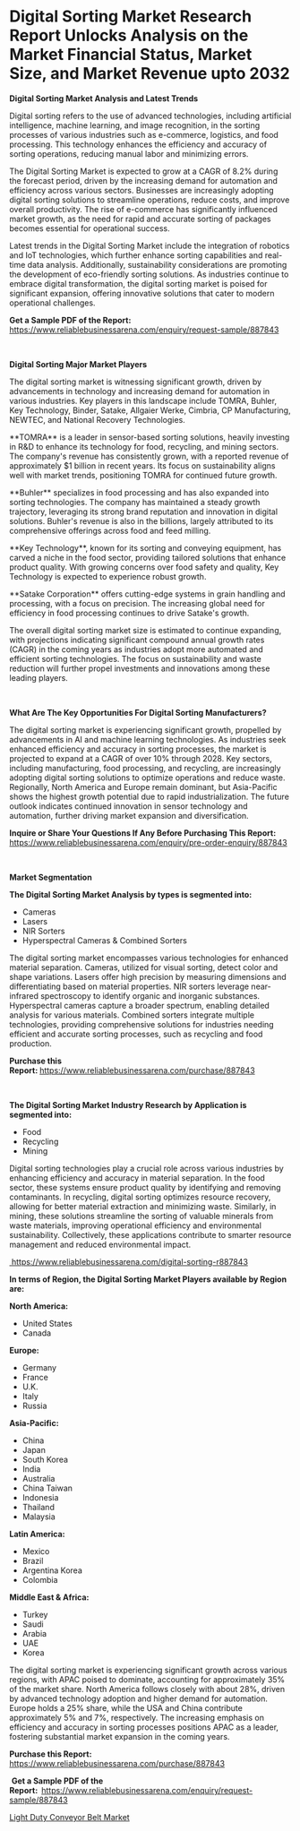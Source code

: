 <p><h1>Digital Sorting Market Research Report Unlocks Analysis on the Market Financial Status, Market Size, and Market Revenue upto 2032</h1></p><p><strong>Digital Sorting Market Analysis and Latest Trends</strong></p>
<p><p>Digital sorting refers to the use of advanced technologies, including artificial intelligence, machine learning, and image recognition, in the sorting processes of various industries such as e-commerce, logistics, and food processing. This technology enhances the efficiency and accuracy of sorting operations, reducing manual labor and minimizing errors.</p><p>The Digital Sorting Market is expected to grow at a CAGR of 8.2% during the forecast period, driven by the increasing demand for automation and efficiency across various sectors. Businesses are increasingly adopting digital sorting solutions to streamline operations, reduce costs, and improve overall productivity. The rise of e-commerce has significantly influenced market growth, as the need for rapid and accurate sorting of packages becomes essential for operational success.</p><p>Latest trends in the Digital Sorting Market include the integration of robotics and IoT technologies, which further enhance sorting capabilities and real-time data analysis. Additionally, sustainability considerations are promoting the development of eco-friendly sorting solutions. As industries continue to embrace digital transformation, the digital sorting market is poised for significant expansion, offering innovative solutions that cater to modern operational challenges.</p></p>
<p><strong>Get a Sample PDF of the Report:&nbsp;</strong> <a href="https://www.reliablebusinessarena.com/enquiry/request-sample/887843?utm_campaign=2180&utm_medium=2&utm_source=Github&utm_content=ia&utm_term=17022025&utm_id=digital-sorting">https://www.reliablebusinessarena.com/enquiry/request-sample/887843</a></p>
<p>&nbsp;</p>
<p><strong>Digital Sorting Major Market Players</strong></p>
<p><p>The digital sorting market is witnessing significant growth, driven by advancements in technology and increasing demand for automation in various industries. Key players in this landscape include TOMRA, Buhler, Key Technology, Binder, Satake, Allgaier Werke, Cimbria, CP Manufacturing, NEWTEC, and National Recovery Technologies.</p><p>**TOMRA** is a leader in sensor-based sorting solutions, heavily investing in R&D to enhance its technology for food, recycling, and mining sectors. The company's revenue has consistently grown, with a reported revenue of approximately $1 billion in recent years. Its focus on sustainability aligns well with market trends, positioning TOMRA for continued future growth.</p><p>**Buhler** specializes in food processing and has also expanded into sorting technologies. The company has maintained a steady growth trajectory, leveraging its strong brand reputation and innovation in digital solutions. Buhler's revenue is also in the billions, largely attributed to its comprehensive offerings across food and feed milling.</p><p>**Key Technology**, known for its sorting and conveying equipment, has carved a niche in the food sector, providing tailored solutions that enhance product quality. With growing concerns over food safety and quality, Key Technology is expected to experience robust growth.</p><p>**Satake Corporation** offers cutting-edge systems in grain handling and processing, with a focus on precision. The increasing global need for efficiency in food processing continues to drive Satake's growth.</p><p>The overall digital sorting market size is estimated to continue expanding, with projections indicating significant compound annual growth rates (CAGR) in the coming years as industries adopt more automated and efficient sorting technologies. The focus on sustainability and waste reduction will further propel investments and innovations among these leading players.</p></p>
<p>&nbsp;</p>
<p><strong>What Are The Key Opportunities For Digital Sorting Manufacturers?</strong></p>
<p><p>The digital sorting market is experiencing significant growth, propelled by advancements in AI and machine learning technologies. As industries seek enhanced efficiency and accuracy in sorting processes, the market is projected to expand at a CAGR of over 10% through 2028. Key sectors, including manufacturing, food processing, and recycling, are increasingly adopting digital sorting solutions to optimize operations and reduce waste. Regionally, North America and Europe remain dominant, but Asia-Pacific shows the highest growth potential due to rapid industrialization. The future outlook indicates continued innovation in sensor technology and automation, further driving market expansion and diversification.</p></p>
<p><strong>Inquire or Share Your Questions If Any Before Purchasing This Report:</strong> <a href="https://www.reliablebusinessarena.com/enquiry/pre-order-enquiry/887843?utm_campaign=2180&utm_medium=2&utm_source=Github&utm_content=ia&utm_term=17022025&utm_id=digital-sorting">https://www.reliablebusinessarena.com/enquiry/pre-order-enquiry/887843</a></p>
<p>&nbsp;</p>
<p><strong>Market Segmentation</strong></p>
<p><strong>The Digital Sorting Market Analysis by types is segmented into:</strong></p>
<p><ul><li>Cameras</li><li>Lasers</li><li>NIR Sorters</li><li>Hyperspectral Cameras & Combined Sorters</li></ul></p>
<p><p>The digital sorting market encompasses various technologies for enhanced material separation. Cameras, utilized for visual sorting, detect color and shape variations. Lasers offer high precision by measuring dimensions and differentiating based on material properties. NIR sorters leverage near-infrared spectroscopy to identify organic and inorganic substances. Hyperspectral cameras capture a broader spectrum, enabling detailed analysis for various materials. Combined sorters integrate multiple technologies, providing comprehensive solutions for industries needing efficient and accurate sorting processes, such as recycling and food production.</p></p>
<p><strong>Purchase this Report:&nbsp;</strong><a href="https://www.reliablebusinessarena.com/purchase/887843?utm_campaign=2180&utm_medium=2&utm_source=Github&utm_content=ia&utm_term=17022025&utm_id=digital-sorting">https://www.reliablebusinessarena.com/purchase/887843</a></p>
<p>&nbsp;</p>
<p><strong>The Digital Sorting Market Industry Research by Application is segmented into:</strong></p>
<p><ul><li>Food</li><li>Recycling</li><li>Mining</li></ul></p>
<p><p>Digital sorting technologies play a crucial role across various industries by enhancing efficiency and accuracy in material separation. In the food sector, these systems ensure product quality by identifying and removing contaminants. In recycling, digital sorting optimizes resource recovery, allowing for better material extraction and minimizing waste. Similarly, in mining, these solutions streamline the sorting of valuable minerals from waste materials, improving operational efficiency and environmental sustainability. Collectively, these applications contribute to smarter resource management and reduced environmental impact.</p></p>
<p><a href="https://www.reliablebusinessarena.com/digital-sorting-r887843?utm_campaign=2180&utm_medium=2&utm_source=Github&utm_content=ia&utm_term=17022025&utm_id=digital-sorting">&nbsp;https://www.reliablebusinessarena.com/digital-sorting-r887843</a></p>
<p><strong>In terms of Region, the Digital Sorting Market Players available by Region are:</strong></p>
<p>
    <p> <strong> North America: </strong>
        <ul>
            <li>United States</li>
            <li>Canada</li>
        </ul>
        </p> 
    <p> <strong> Europe: </strong>
        <ul>
            <li>Germany</li>
            <li>France</li>
            <li>U.K.</li>
            <li>Italy</li>
            <li>Russia</li>
        </ul>
        </p> 
    <p> <strong> Asia-Pacific: </strong>
        <ul>
            <li>China</li>
            <li>Japan</li>
            <li>South Korea</li>
            <li>India</li>
            <li>Australia</li>
            <li>China Taiwan</li>
            <li>Indonesia</li>
            <li>Thailand</li>
            <li>Malaysia</li>
        </ul>
        </p> 
    <p> <strong> Latin America: </strong>
        <ul>
            <li>Mexico</li>
            <li>Brazil</li>
            <li>Argentina Korea</li>
            <li>Colombia</li>
        </ul>
        </p> 
    <p> <strong> Middle East & Africa: </strong>
        <ul>
            <li>Turkey</li>
            <li>Saudi</li>
            <li>Arabia</li>
            <li>UAE</li>
            <li>Korea</li>
        </ul>
    </p>
    </p>
<p><p>The digital sorting market is experiencing significant growth across various regions, with APAC poised to dominate, accounting for approximately 35% of the market share. North America follows closely with about 28%, driven by advanced technology adoption and higher demand for automation. Europe holds a 25% share, while the USA and China contribute approximately 5% and 7%, respectively. The increasing emphasis on efficiency and accuracy in sorting processes positions APAC as a leader, fostering substantial market expansion in the coming years.</p></p>
<p><strong>Purchase this Report: </strong><a href="https://www.reliablebusinessarena.com/purchase/887843?utm_campaign=2180&utm_medium=2&utm_source=Github&utm_content=ia&utm_term=17022025&utm_id=digital-sorting">https://www.reliablebusinessarena.com/purchase/887843</a></p>
<p>&nbsp;<strong>Get a Sample PDF of the Report:&nbsp;&nbsp;</strong><a href="https://www.reliablebusinessarena.com/enquiry/request-sample/887843?utm_campaign=2180&utm_medium=2&utm_source=Github&utm_content=ia&utm_term=17022025&utm_id=digital-sorting">https://www.reliablebusinessarena.com/enquiry/request-sample/887843</a></p>
<p><strong></strong></p>
<p><p><a href="https://github.com/rodinayygacklezi/Market-Research-Report-List-1/blob/main/light-duty-conveyor-belt-market.md?utm_campaign=2180&utm_medium=2&utm_source=Github&utm_content=ia&utm_term=17022025&utm_id=digital-sorting">Light Duty Conveyor Belt Market</a></p></p>